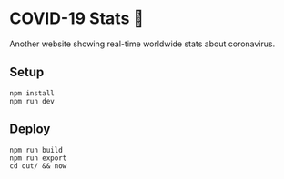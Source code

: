 # COVID-19 Stats 🦠
Another website showing real-time worldwide stats about coronavirus.

## Setup

```
npm install
npm run dev
```

## Deploy

```
npm run build
npm run export
cd out/ && now
```